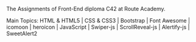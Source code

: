 The Assignments of Front-End diploma C42 at Route Academy.

Main Topics: HTML & HTML5 | CSS & CSS3 | Bootstrap | Font Awesome | icomoon | heroicon | JavaScript | Swiper-js | ScrollReveal-js | Alertify-js | SweetAlert2
